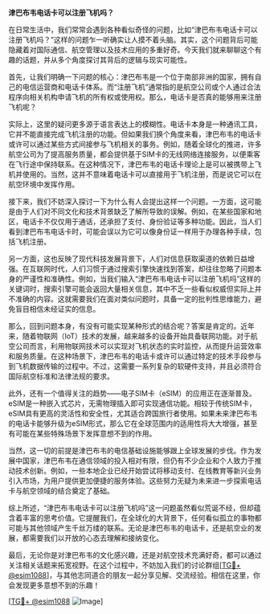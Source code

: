 **津巴布韦电话卡可以注册飞机吗？**

在日常生活中，我们常常会遇到各种看似奇怪的问题，比如“津巴布韦电话卡可以注册飞机吗？”这样的问题乍一听确实让人摸不着头脑。其实，这个问题背后可能隐藏着对国际通信、航空管理以及技术应用的多重好奇。今天我们就来聊聊这个有趣的话题，并从多个角度探讨其背后的逻辑与现实可能性。

首先，让我们明确一下问题的核心：津巴布韦是一个位于南部非洲的国家，拥有自己的电信运营商和电话卡体系。而“注册飞机”通常指的是航空公司或个人通过合法程序向相关机构申请飞机的所有权或使用权。那么，电话卡是否真的能够用来注册飞机呢？

实际上，这里的疑问更多源于语言表达上的模糊性。电话卡本身是一种通讯工具，它并不能直接完成飞机注册的功能。但如果我们换个角度来看，津巴布韦的电话卡或许可以通过某些方式间接参与飞机相关的事务。例如，随着全球化的推进，许多航空公司为了提高服务质量，都会提供基于SIM卡的无线网络连接服务，以便乘客在飞行途中保持联系。在这种情况下，津巴布韦的电话卡理论上是可以被携带上飞机并使用的。当然，这并不意味着电话卡可以直接用于飞机注册，而是说它可以在航空环境中发挥作用。

接下来，我们不妨深入探讨一下为什么有人会提出这样一个问题。一方面，这可能是由于人们对不同文化和技术背景缺乏了解所导致的误解。例如，在某些国家和地区，电话卡不仅仅用于通话，还承担了支付、身份验证等多种功能。因此，当人们看到津巴布韦电话卡时，可能会误以为它可以像身份证一样用于办理各种手续，包括飞机注册。

另一方面，这也反映了现代科技发展背景下，人们对信息获取渠道的依赖日益增强。在互联网时代，人们习惯于通过搜索引擎快速找到答案，却往往忽略了问题本身的严谨性和准确性。例如，当我们输入“津巴布韦电话卡可以注册飞机吗”这样的关键词时，搜索引擎可能会返回大量相关信息，其中不乏一些看似权威但实际上并不准确的内容。这就需要我们在面对类似问题时，具备一定的批判性思维能力，避免盲目相信未经证实的信息。

那么，回到问题本身，有没有可能实现某种形式的结合呢？答案是肯定的。近年来，随着物联网（IoT）技术的发展，越来越多的设备开始具备联网功能。对于航空公司而言，利用物联网技术可以实现对飞机状态的实时监控，从而提升运营效率和服务质量。在这种场景下，津巴布韦的电话卡或许可以通过特定的技术手段参与到飞机数据传输的过程中。不过，这需要一系列复杂的软硬件支持，并且必须符合国际航空标准和法律法规的要求。

此外，还有一个值得关注的趋势——电子SIM卡（eSIM）的应用正在逐渐普及。eSIM是一种嵌入式芯片，无需物理插入即可实现通信功能。相较于传统SIM卡，eSIM具有更高的灵活性和安全性，尤其适合跨国旅行者使用。如果未来津巴布韦的电话卡能够升级为eSIM形式，那么它在全球范围内的适用性将大大增强，甚至有可能在某些特殊场景下发挥意想不到的作用。

当然，这一切的前提是津巴布韦的电信基础设施能够跟上全球发展的步伐。作为发展中国家，津巴布韦在通信领域的投入相对有限，但仍有不少企业和个人致力于推动技术创新。例如，一些本地企业已经开始尝试将移动支付、在线教育等新兴业务引入市场，为用户提供更加便捷的服务体验。这些努力无疑为未来进一步探索电话卡与航空领域的结合奠定了基础。

综上所述，“津巴布韦电话卡可以注册飞机吗”这一问题虽然看似荒诞不经，但却蕴含着丰富的思考价值。它提醒我们，在全球化的大背景下，任何看似孤立的事物都可能与其他领域产生千丝万缕的联系。无论是津巴布韦的电话卡，还是航空业的发展，都需要我们以开放的心态去理解和接纳变化。

最后，无论你是对津巴布韦的文化感兴趣，还是对航空技术充满好奇，都可以通过关注相关话题来拓宽视野。在这个过程中，不妨加入我们的讨论群组[[TG💪+ @esim1088](https://t.me/s/esim1088)]，与其他志同道合的朋友一起分享见解、交流经验。相信在这里，你会发现更多意想不到的乐趣！

[[TG💪+ @esim1088](https://t.me/s/esim1088) ![Image](https://i.postimg.cc/4NQfJmqS/Snipaste-2025-05-13-00-14-12.png)]